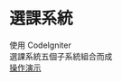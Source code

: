 # 選課系統
使用 CodeIgniter  
選課系統五個子系統組合而成  
[操作演示](https://drive.google.com/open?id=1-HuUVFd6AhMxQStd3LIy8Kqt6RACd1Q8)
